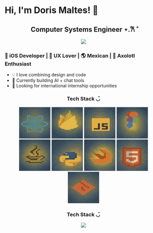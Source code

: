 # Hi, I'm Doris Maltes! 👋

<h2 align="center">Computer Systems Engineer ⋆.𐙚 ̊</h2>

<p align="center">
  <img src="./este.gif" width="600"/>
</p>

<h3>📱 iOS Developer | 🎨 UX Lover | 🌎 Mexican | 🦎 Axolotl Enthusiast</h3>

- 💡 I love combining design and code
- 🔧 Currently building AI + chat tools
- 🚀 Looking for international internship opportunities

<h3 align="center">Tech Stack ◡̈ </h3>
<p align="center">
  <img src="./iloveimg-resized-2/react.jpg" />
  <img src="./iloveimg-resized-2/firebase.jpg" />
  <img src="./iloveimg-resized-2/javascript.jpg" />
  <img src="./iloveimg-resized-2/figma.jpg"/>
  <img src="./iloveimg-resized-2/java.jpg" />
  <img src="./iloveimg-resized-2/python.jpg"/>
  <img src="./iloveimg-resized-2/swift.jpg"/>
  <img src="./iloveimg-resized-2/html.jpg"/>
  <img src="./iloveimg-resized-2/git.jpg" />
</p>



<h3 align="center">Tech Stack ◡̈ </h3>
<p align="center">
  <img src="./stackgif.gif" width="800"/>

</p>

